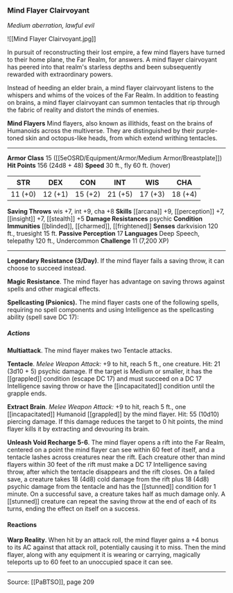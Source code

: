 ### Mind Flayer Clairvoyant
_Medium aberration, lawful evil_

![[Mind Flayer Clairvoyant.jpg]]

In pursuit of reconstructing their lost empire, a few mind flayers have turned to their home plane, the Far Realm, for answers. A mind flayer clairvoyant has peered into that realm's starless depths and been subsequently rewarded with extraordinary powers.

Instead of heeding an elder brain, a mind flayer clairvoyant listens to the whispers and whims of the voices of the Far Realm. In addition to feasting on brains, a mind flayer clairvoyant can summon tentacles that rip through the fabric of reality and distort the minds of enemies.


**Mind Flayers** Mind flayers, also known as illithids, feast on the brains of Humanoids across the multiverse. They are distinguished by their purple-toned skin and octopus-like heads, from which extend writhing tentacles.





---

**Armor Class** 15 ([[5eOSRD/Equipment/Armor/Medium Armor/Breastplate]])
**Hit Points** 156 (24d8 + 48)
**Speed** 30 ft., fly 60 ft. (hover)

| STR     | DEX     | CON     | INT     | WIS     | CHA     |
|---------|---------|---------|---------|---------|---------|
| 11 (+0) | 12 (+1) | 15 (+2) | 21 (+5) | 17 (+3) | 18 (+4) |

**Saving Throws** wis +7, int +9, cha +8
**Skills** [[arcana]] +9, [[perception]] +7, [[insight]] +7, [[stealth]] +5
**Damage Resistances** psychic
**Condition Immunities** [[blinded]], [[charmed]], [[frightened]]
**Senses** darkvision 120 ft., truesight 15 ft.
**Passive Perception** 17
**Languages** Deep Speech, telepathy 120 ft., Undercommon
**Challenge** 11 (7,200 XP)

---

**Legendary Resistance (3/Day)**. If the mind flayer fails a saving throw, it can choose to succeed instead.

**Magic Resistance**. The mind flayer has advantage on saving throws against spells and other magical effects.

**Spellcasting (Psionics).** The mind flayer casts one of the following spells, requiring no spell components and using Intelligence as the spellcasting ability (spell save DC 17):

##### Actions
**Multiattack**. The mind flayer makes two Tentacle attacks.

**Tentacle**. _Melee Weapon Attack:_ +9 to hit, reach 5 ft., one creature. Hit: 21 (3d10 + 5) psychic damage. If the target is Medium or smaller, it has the [[grappled]] condition (escape DC 17) and must succeed on a DC 17 Intelligence saving throw or have the [[incapacitated]] condition until the grapple ends.

**Extract Brain**. _Melee Weapon Attack:_ +9 to hit, reach 5 ft., one [[incapacitated]] Humanoid [[grappled]] by the mind flayer. Hit: 55 (10d10) piercing damage. If this damage reduces the target to 0 hit points, the mind flayer kills it by extracting and devouring its brain.

**Unleash Void Recharge 5-6**. The mind flayer opens a rift into the Far Realm, centered on a point the mind flayer can see within 60 feet of itself, and a tentacle lashes across creatures near the rift. Each creature other than mind flayers within 30 feet of the rift must make a DC 17 Intelligence saving throw, after which the tentacle disappears and the rift closes. On a failed save, a creature takes 18 (4d8) cold damage from the rift plus 18 (4d8) psychic damage from the tentacle and has the [[stunned]] condition for 1 minute. On a successful save, a creature takes half as much damage only. A [[stunned]] creature can repeat the saving throw at the end of each of its turns, ending the effect on itself on a success.

#### Reactions
**Warp Reality**. When hit by an attack roll, the mind flayer gains a +4 bonus to its AC against that attack roll, potentially causing it to miss. Then the mind flayer, along with any equipment it is wearing or carrying, magically teleports up to 60 feet to an unoccupied space it can see.


---

Source: [[PaBTSO]], page 209